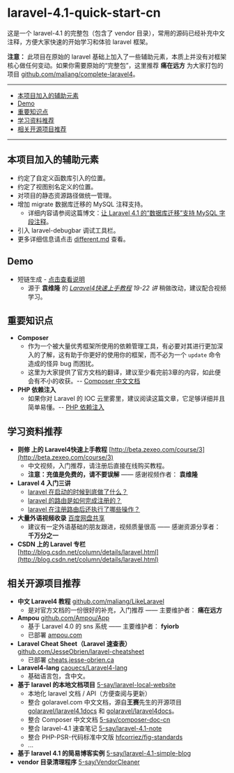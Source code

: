 laravel-4.1-quick-start-cn
=================

这是一个 laravel-4.1 的完整包（包含了 vendor 目录），常用的源码已经补充中文注释，方便大家快速的开始学习和体验 laravel 框架。

**注意：** 此项目在原始的 laravel 基础上加入了一些辅助元素，本质上并没有对框架核心做任何变动。如果你需要原始的“完整包”，这里推荐 **痛在远方** 为大家打包的项目 [github.com/maliang/complete-laravel4](https://github.com/maliang/complete-laravel4)。

---

- [本项目加入的辅助元素](#difference)
- [Demo](#demo)
- [重要知识点](#important-points)
- [学习资料推荐](#learn)
- [相关开源项目推荐](#open)

---


<a name="difference"></a>
## 本项目加入的辅助元素

- 约定了自定义函数库引入的位置。
- 约定了视图别名定义的位置。
- 对项目的静态资源路径做统一管理。
- 增加 migrate 数据库迁移的 MySQL 注释支持。
  - 详细内容请参阅这篇博文：[让 Laravel 4.1 的“数据库迁移”支持 MySQL 字段注释](http://my.oschina.net/5say/blog/186017)。
- 引入 laravel-debugbar 调试工具栏。
- 更多详细信息请点击 [different.md](mdDoc/different.md) 查看。

## Demo

- 短链生成 - [点击查看说明](mdDoc/demoUrlShortened.md)
  - 源于 **袁维隆** 的 *[Laravel4快速上手教程](http://beta.zexeo.com/course/3) 19-22 讲* 稍做改动，建议配合视频学习。

<a name="important-points"></a>
## 重要知识点

- **Composer**
  - 作为一个被大量优秀框架所使用的依赖管理工具，有必要对其进行更加深入的了解，这有助于你更好的使用你的框架，而不必为一个 `update` 命令造成的怪异 bug 而困扰。
  - 这里为大家提供了官方文档的翻译，建议至少看完前3章的内容，如此便会有不小的收获。-- [Composer 中文文档](https://github.com/5-say/composer-doc-cn/blob/master/README.md)
- **PHP 依赖注入**
  - 如果你对 Laravel 的 IOC 云里雾里，建议阅读这篇文章，它足够详细并且简单易懂。-- [PHP 依赖注入](https://github.com/5-say/laravel-4.1-note/blob/master/04.知识拓展/PHP/PHP-依赖注入.md)

<a name="learn"></a>
## 学习资料推荐

- **则修 上的 Laravel4快速上手教程** [http://beta.zexeo.com/course/3](http://beta.zexeo.com/course/3)
  - 中文视频，入门推荐，请注册后直接在线购买教程。
  - **注意：充值是免费的，请不要误解**  —— 感谢视频作者： **袁维隆**
- **Laravel 4 入门三讲**
  - [laravel 在启动的时候到底做了什么？](http://my.oschina.net/5say/blog/179199)
  - [laravel 的路由是如何完成注册的？](http://my.oschina.net/5say/blog/181104)
  - [laravel 在注册路由后还执行了哪些操作？](http://my.oschina.net/5say/blog/181178)
- **大量外语视频收录** [百度网盘共享](http://pan.baidu.com/share/home?uk=2348859066#category/type=0)
  - 建议有一定外语基础的朋友跟进，视频质量很高 —— 感谢资源分享者： **千万分之一**
- **CSDN 上的 Laravel 专栏** [http://blog.csdn.net/column/details/laravel.html](http://blog.csdn.net/column/details/laravel.html)

<a name="open"></a>
## 相关开源项目推荐

- **中文 Laravel4 教程** [github.com/maliang/LikeLaravel](https://github.com/maliang/LikeLaravel)
  - 是对官方文档的一份很好的补充，入门推荐 —— 主要维护者： **痛在远方**
- **Ampou** [github.com/Ampou/App](https://github.com/Ampou/App)
  - 基于 Laravel 4.0 的 sns 系统 —— 主要维护者： **fyiorb**
  - 已部署 [ampou.com](http://ampou.com/)
- **Laravel Cheat Sheet（Laravel 速查表）** [github.com/JesseObrien/laravel-cheatsheet](https://github.com/JesseObrien/laravel-cheatsheet)
  - 已部署 [cheats.jesse-obrien.ca](http://cheats.jesse-obrien.ca/)
- **Laravel4-lang** [caouecs/Laravel4-lang](https://github.com/caouecs/Laravel4-lang)
  - 基础语言包，含中文。
- **基于 laravel 的本地文档项目** [5-say/laravel-local-website](https://github.com/5-say/laravel-local-website)
  - 本地化 laravel 文档 / API（方便查阅与更新）
  - 整合 golaravel.com 中文文档，源自**王赛**先生的开源项目 [golaravel/laravel4.1docs](https://github.com/golaravel/laravel4.1docs) 和 [golaravel/laravel4docs](https://github.com/golaravel/laravel4docs)。
  - 整合 Composer 中文文档 [5-say/composer-doc-cn](https://github.com/5-say/composer-doc-cn)
  - 整合 laravel-4.1 速查笔记 [5-say/laravel-4.1-note](https://github.com/5-say/laravel-4.1-note)
  - 整合 PHP-PSR-代码标准中文版 [hfcorriez/fig-standards](https://github.com/hfcorriez/fig-standards)
  - ...
- **基于 laravel 4.1 的简易博客实例** [5-say/laravel-4.1-simple-blog](https://github.com/5-say/laravel-4.1-simple-blog)
- **vendor 目录清理程序** [5-say/VendorCleaner](https://github.com/5-say/VendorCleaner)


